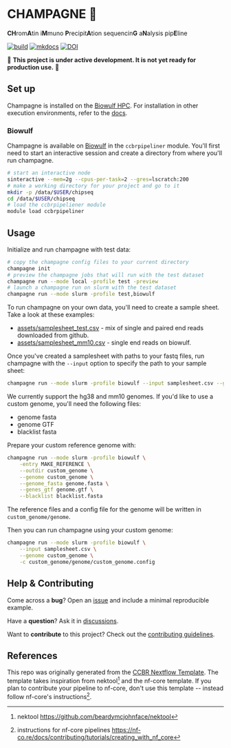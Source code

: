 # CHAMPAGNE 🍾

**CH**rom**A**tin i**M**muno **P**recipit**A**tion sequencin**G** a**N**alysis pip**E**line

[![build](https://github.com/CCBR/CHAMPAGNE/actions/workflows/build.yml/badge.svg)](https://github.com/CCBR/CHAMPAGNE/actions/workflows/build.yml)
[![mkdocs](https://github.com/CCBR/CHAMPAGNE/actions/workflows/docs.yml/badge.svg)](https://github.com/CCBR/CHAMPAGNE/actions/workflows/docs.yml)
[![DOI](https://zenodo.org/badge/DOI/10.5281/zenodo.10516079.svg)](https://doi.org/10.5281/zenodo.10516079)

🚧 **This project is under active development. It is not yet ready for production use.** 🚧

## Set up

Champagne is installed on the [Biowulf HPC](#biowulf).
For installation in other execution environments,
refer to the [docs](https://ccbr.github.io/CHAMPAGNE/).

### Biowulf

Champagne is available on [Biowulf](https://hpc.nih.gov/) in the `ccbrpipeliner` module.
You'll first need to start an interactive session and create a directory from where you'll run champagne.

```sh
# start an interactive node
sinteractive --mem=2g --cpus-per-task=2 --gres=lscratch:200
# make a working directory for your project and go to it
mkdir -p /data/$USER/chipseq
cd /data/$USER/chipseq
# load the ccbrpipeliener module
module load ccbrpipeliner
```

## Usage

Initialize and run champagne with test data:

```sh
# copy the champagne config files to your current directory
champagne init
# preview the champagne jobs that will run with the test dataset
champagne run --mode local -profile test -preview
# launch a champagne run on slurm with the test dataset
champagne run --mode slurm -profile test,biowulf
```

To run champagne on your own data, you'll need to create a sample sheet.
Take a look at these examples:

- [assets/samplesheet_test.csv](/assets/samplesheet_test.csv) - mix of single and paired end reads downloaded from github.
- [assets/samplesheet_mm10.csv](/assets/samplesheet_test.csv) - single end reads on biowulf.

Once you've created a samplesheet with paths to your fastq files,
run champagne with the `--input` option to specify the path to your sample sheet:

```sh
champagne run --mode slurm -profile biowulf --input samplesheet.csv --genome hg38
```

We currently support the hg38 and mm10 genomes.
If you'd like to use a custom genome, you'll need the following files:

- genome fasta
- genome GTF
- blacklist fasta

Prepare your custom reference genome with:

```sh
champagne run --mode slurm -profile biowulf \
    -entry MAKE_REFERENCE \
    --outdir custom_genome \
    --genome custom_genome \
    --genome_fasta genome.fasta \
    --genes_gtf genome.gtf \
    --blacklist blacklist.fasta
```

The reference files and a config file for the genome will be written in `custom_genome/genome`.

Then you can run champagne using your custom genome:

```sh
champagne run --mode slurm -profile biowulf \
    --input samplesheet.csv \
    --genome custom_genome \
    -c custom_genome/genome/custom_genome.config
```

## Help & Contributing

Come across a **bug**? Open an [issue](https://github.com/CCBR/CHAMPAGNE/issues) and include a minimal reproducible example.

Have a **question**? Ask it in [discussions](https://github.com/CCBR/CHAMPAGNE/discussions).

Want to **contribute** to this project? Check out the [contributing guidelines](.github/CONTRIBUTING.md).

## References

This repo was originally generated from the
[CCBR Nextflow Template](https://github.com/CCBR/CCBR_NextflowTemplate).
The template takes inspiration from nektool[^1] and the nf-core template.
If you plan to contribute your pipeline to nf-core, don't use this template --
instead follow nf-core's instructions[^2].

[^1]: nektool https://github.com/beardymcjohnface/nektool
[^2]: instructions for nf-core pipelines https://nf-co.re/docs/contributing/tutorials/creating_with_nf_core
